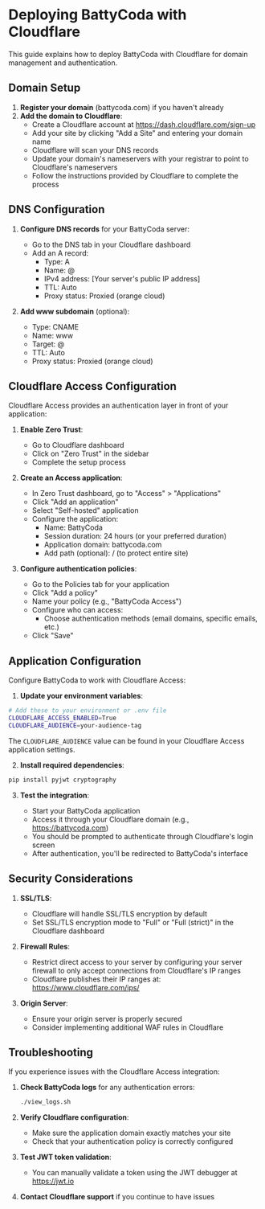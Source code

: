 # Deploying BattyCoda with Cloudflare

This guide explains how to deploy BattyCoda with Cloudflare for domain management and authentication.

## Domain Setup

1. **Register your domain** (battycoda.com) if you haven't already
2. **Add the domain to Cloudflare**:
   - Create a Cloudflare account at https://dash.cloudflare.com/sign-up
   - Add your site by clicking "Add a Site" and entering your domain name
   - Cloudflare will scan your DNS records
   - Update your domain's nameservers with your registrar to point to Cloudflare's nameservers
   - Follow the instructions provided by Cloudflare to complete the process

## DNS Configuration

1. **Configure DNS records** for your BattyCoda server:
   - Go to the DNS tab in your Cloudflare dashboard
   - Add an A record:
     - Type: A
     - Name: @
     - IPv4 address: [Your server's public IP address]
     - TTL: Auto
     - Proxy status: Proxied (orange cloud)

2. **Add www subdomain** (optional):
   - Type: CNAME
   - Name: www
   - Target: @
   - TTL: Auto
   - Proxy status: Proxied (orange cloud)

## Cloudflare Access Configuration

Cloudflare Access provides an authentication layer in front of your application:

1. **Enable Zero Trust**:
   - Go to Cloudflare dashboard
   - Click on "Zero Trust" in the sidebar
   - Complete the setup process

2. **Create an Access application**:
   - In Zero Trust dashboard, go to "Access" > "Applications"
   - Click "Add an application"
   - Select "Self-hosted" application
   - Configure the application:
     - Name: BattyCoda
     - Session duration: 24 hours (or your preferred duration)
     - Application domain: battycoda.com
     - Add path (optional): / (to protect entire site)

3. **Configure authentication policies**:
   - Go to the Policies tab for your application
   - Click "Add a policy"
   - Name your policy (e.g., "BattyCoda Access")
   - Configure who can access:
     - Choose authentication methods (email domains, specific emails, etc.)
   - Click "Save"

## Application Configuration

Configure BattyCoda to work with Cloudflare Access:

1. **Update your environment variables**:

```bash
# Add these to your environment or .env file
CLOUDFLARE_ACCESS_ENABLED=True
CLOUDFLARE_AUDIENCE=your-audience-tag
```

The `CLOUDFLARE_AUDIENCE` value can be found in your Cloudflare Access application settings.

2. **Install required dependencies**:

```bash
pip install pyjwt cryptography
```

3. **Test the integration**:

   - Start your BattyCoda application
   - Access it through your Cloudflare domain (e.g., https://battycoda.com)
   - You should be prompted to authenticate through Cloudflare's login screen
   - After authentication, you'll be redirected to BattyCoda's interface

## Security Considerations

1. **SSL/TLS**:
   - Cloudflare will handle SSL/TLS encryption by default
   - Set SSL/TLS encryption mode to "Full" or "Full (strict)" in the Cloudflare dashboard

2. **Firewall Rules**:
   - Restrict direct access to your server by configuring your server firewall to only accept connections from Cloudflare's IP ranges
   - Cloudflare publishes their IP ranges at: https://www.cloudflare.com/ips/

3. **Origin Server**:
   - Ensure your origin server is properly secured
   - Consider implementing additional WAF rules in Cloudflare

## Troubleshooting

If you experience issues with the Cloudflare Access integration:

1. **Check BattyCoda logs** for any authentication errors:
   ```bash
   ./view_logs.sh
   ```

2. **Verify Cloudflare configuration**:
   - Make sure the application domain exactly matches your site
   - Check that your authentication policy is correctly configured

3. **Test JWT token validation**:
   - You can manually validate a token using the JWT debugger at https://jwt.io

4. **Contact Cloudflare support** if you continue to have issues